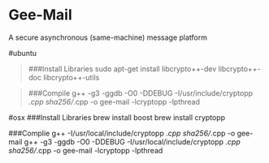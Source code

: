 # Gee-Mail
A secure asynchronous (same-machine) message platform


#ubuntu
>###Install Libraries
>sudo apt-get install libcrypto++-dev libcrypto++-doc libcrypto++-utils

>###Compile
>g++ -g3 -ggdb -O0 -DDEBUG -I/usr/include/cryptopp *.cpp sha256/*.cpp -o gee-mail -lcryptopp -lpthread

#osx
###Install Libraries
brew install boost
brew install cryptopp

###Complie
g++ -I/usr/local/include/cryptopp *.cpp sha256/*.cpp -o gee-mail
g++ -g3 -ggdb -O0 -DDEBUG -I/usr/local/include/cryptopp *.cpp sha256/*.cpp -o gee-mail -lcryptopp -lpthread

